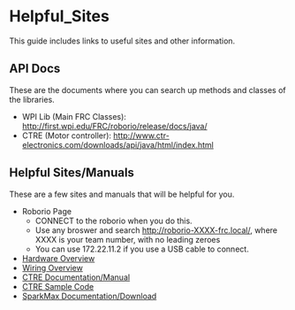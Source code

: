 # Helpful_Sites

This guide includes links to useful sites and other information.

## API Docs

These are the documents where you can search up methods and classes of the libraries.

- WPI Lib (Main FRC Classes): http://first.wpi.edu/FRC/roborio/release/docs/java/
- CTRE (Motor controller): http://www.ctr-electronics.com/downloads/api/java/html/index.html

## Helpful Sites/Manuals

These are a few sites and manuals that will be helpful for you.

- Roborio Page
  - CONNECT to the roborio when you do this.
  - Use any broswer and search <http://roborio-XXXX-frc.local/>, where XXXX is your team number, with no leading zeroes
  - You can use 172.22.11.2 if you use a USB cable to connect.
- [Hardware Overview](https://wpilib.screenstepslive.com/s/currentCS/m/getting_started/l/599672-frc-control-system-hardware-overview)
- [Wiring Overview](https://wpilib.screenstepslive.com/s/currentCS/m/cs_hardware/l/144971-wiring-the-frc-control-system)
- [CTRE Documentation/Manual](https://phoenix-documentation.readthedocs.io/en/latest/index.html)
- [CTRE Sample Code](https://github.com/CrossTheRoadElec/Phoenix-Examples-Languages)
- [SparkMax Documentation/Download](http://www.revrobotics.com/sparkmax-software/)
